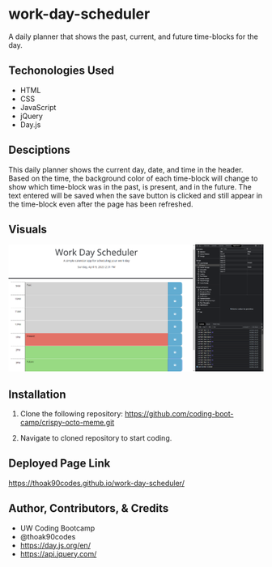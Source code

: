 # work-day-scheduler

A daily planner that shows the past, current, and future time-blocks for the day.

## Techonologies Used

- HTML
- CSS
- JavaScript
- jQuery
- Day.js

## Desciptions

This daily planner shows the current day, date, and time in the header. Based on the time, the background color of each time-block will change to show which time-block was in the past, is present, and in the future. The text entered will be saved when the save button is clicked and still appear in the time-block even after the page has been refreshed.

## Visuals

![Daily planner showing text saved in localStorage that's color coded based on time.](./assets/images/daily-planner-ss.png)

## Installation

1. Clone the following repository: 
https://github.com/coding-boot-camp/crispy-octo-meme.git

2. Navigate to cloned repository to start coding.

## Deployed Page Link

https://thoak90codes.github.io/work-day-scheduler/ 

## Author, Contributors, & Credits

- UW Coding Bootcamp
- @thoak90codes
- https://day.js.org/en/ 
- https://api.jquery.com/ 
